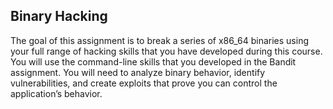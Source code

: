 ## Binary Hacking

The goal of this assignment is to break a series of x86_64 binaries using your full range of hacking skills that you have developed during this course. You will use the command-line skills that you developed in the Bandit assignment. You will need to analyze binary behavior, identify vulnerabilities, and create exploits that prove you can control the application’s behavior. 